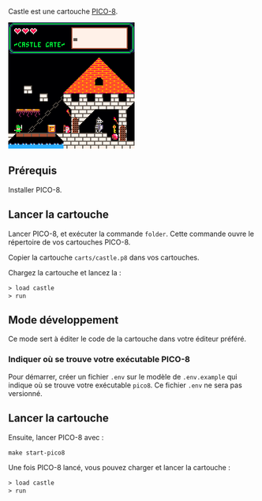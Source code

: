 Castle est une cartouche [PICO-8](https://www.lexaloffle.com/pico-8.php).

<img src="images/castle_000.png" width="256px" height="auto">

## Prérequis

Installer PICO-8.

## Lancer la cartouche

Lancer PICO-8, et exécuter la commande `folder`. Cette commande ouvre le répertoire de vos cartouches PICO-8.

Copier la cartouche `carts/castle.p8` dans vos cartouches.

Chargez la cartouche et lancez la :
```
> load castle
> run
```

## Mode développement

Ce mode sert à éditer le code de la cartouche dans votre éditeur préféré.

### Indiquer où se trouve votre exécutable PICO-8

Pour démarrer, créer un fichier `.env` sur le modèle de `.env.example` qui indique où se trouve votre exécutable `pico8`. Ce fichier `.env` ne sera pas versionné.

## Lancer la cartouche

Ensuite, lancer PICO-8 avec :

```
make start-pico8
```

Une fois PICO-8 lancé, vous pouvez charger et lancer la cartouche :

```
> load castle
> run
```

